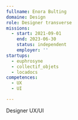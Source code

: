 ```yaml
---
fullname: Enora Bulting
domaine: Design
role: Designer transverse
missions:
  - start: 2021-09-01
    end: 2023-06-30
    status: independent
    employer: ''
startups:
  - euphrosyne
  - collectif_objets
  - locadocs
competences:
  - UX
  - UI

---
```


Designer UX/UI